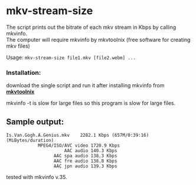 # mkv-stream-size
The script prints out the bitrate of each mkv stream in Kbps by calling mkvinfo.    
The computer will require mkvinfo by mkvtoolnix (free software for creating mkv files) 

Usage: `mkv-stream-size file1.mkv [file2.webm] ...`

### Installation: 
download the single script and run it after installing mkvinfo from **[mkvtoolnix](https://packages.debian.org/buster/mkvtoolnix)**

mkvinfo -t is slow for large files so this program is slow for large files.

## Sample output: 
    Is.Van.Gogh.A.Genius.mkv	2282.1 Kbps (657M/0:39:16) (MiBytes/duration)
                MPEG4/ISO/AVC video	1720.9 Kbps
                          AAC audio	140.3 Kbps
                      AAC spa audio	138.3 Kbps
                      AAC fre audio	138.8 Kbps
                      AAC jpn audio	139.3 Kbps


tested with mkvinfo v.35.
